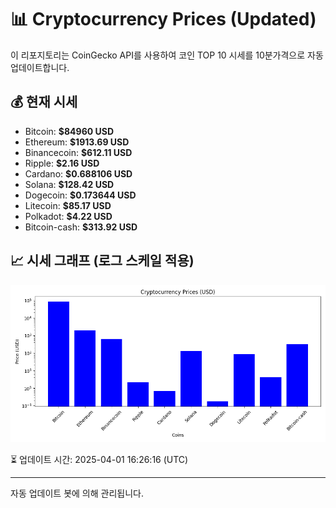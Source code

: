 
# 📊 Cryptocurrency Prices (Updated)

이 리포지토리는 CoinGecko API를 사용하여 코인 TOP 10 시세를 10분가격으로 자동 업데이트합니다.

## 💰 현재 시세
- Bitcoin: **$84960 USD**
- Ethereum: **$1913.69 USD**
- Binancecoin: **$612.11 USD**
- Ripple: **$2.16 USD**
- Cardano: **$0.688106 USD**
- Solana: **$128.42 USD**
- Dogecoin: **$0.173644 USD**
- Litecoin: **$85.17 USD**
- Polkadot: **$4.22 USD**
- Bitcoin-cash: **$313.92 USD**

## 📈 시세 그래프 (로그 스케일 적용)
![Crypto Prices](crypto_prices.png)

⏳ 업데이트 시간: 2025-04-01 16:26:16 (UTC)

---
자동 업데이트 봇에 의해 관리됩니다.
